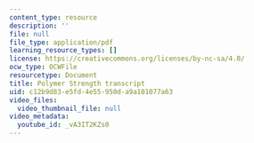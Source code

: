 ```yaml
---
content_type: resource
description: ''
file: null
file_type: application/pdf
learning_resource_types: []
license: https://creativecommons.org/licenses/by-nc-sa/4.0/
ocw_type: OCWFile
resourcetype: Document
title: Polymer Strength transcript
uid: c12b9d83-e5fd-4e55-950d-a9a101077a63
video_files:
  video_thumbnail_file: null
video_metadata:
  youtube_id: _vA3IT2KZs0
---
```

